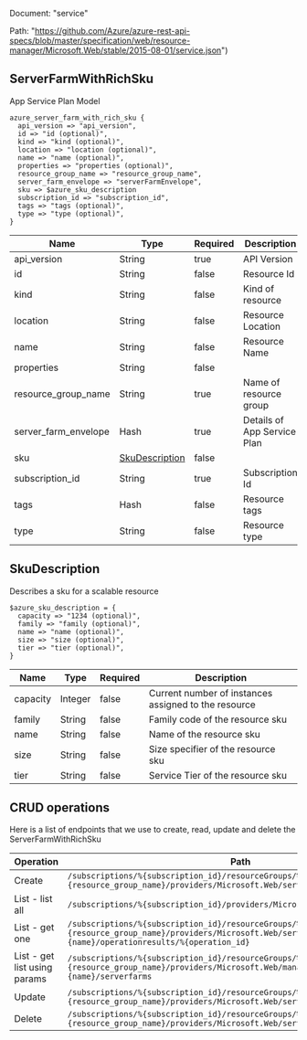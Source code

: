 Document: "service"


Path: "https://github.com/Azure/azure-rest-api-specs/blob/master/specification/web/resource-manager/Microsoft.Web/stable/2015-08-01/service.json")

## ServerFarmWithRichSku

App Service Plan Model

```puppet
azure_server_farm_with_rich_sku {
  api_version => "api_version",
  id => "id (optional)",
  kind => "kind (optional)",
  location => "location (optional)",
  name => "name (optional)",
  properties => "properties (optional)",
  resource_group_name => "resource_group_name",
  server_farm_envelope => "serverFarmEnvelope",
  sku => $azure_sku_description
  subscription_id => "subscription_id",
  tags => "tags (optional)",
  type => "type (optional)",
}
```

| Name        | Type           | Required       | Description       |
| ------------- | ------------- | ------------- | ------------- |
|api_version | String | true | API Version |
|id | String | false | Resource Id |
|kind | String | false | Kind of resource |
|location | String | false | Resource Location |
|name | String | false | Resource Name |
|properties | String | false |  |
|resource_group_name | String | true | Name of resource group |
|server_farm_envelope | Hash | true | Details of App Service Plan |
|sku | [SkuDescription](#skudescription) | false |  |
|subscription_id | String | true | Subscription Id |
|tags | Hash | false | Resource tags |
|type | String | false | Resource type |
        
## SkuDescription

Describes a sku for a scalable resource

```puppet
$azure_sku_description = {
  capacity => "1234 (optional)",
  family => "family (optional)",
  name => "name (optional)",
  size => "size (optional)",
  tier => "tier (optional)",
}
```

| Name        | Type           | Required       | Description       |
| ------------- | ------------- | ------------- | ------------- |
|capacity | Integer | false | Current number of instances assigned to the resource |
|family | String | false | Family code of the resource sku |
|name | String | false | Name of the resource sku |
|size | String | false | Size specifier of the resource sku |
|tier | String | false | Service Tier of the resource sku |



## CRUD operations

Here is a list of endpoints that we use to create, read, update and delete the ServerFarmWithRichSku

| Operation | Path | Verb | Description | OperationID |
| ------------- | ------------- | ------------- | ------------- | ------------- |
|Create|`/subscriptions/%{subscription_id}/resourceGroups/%{resource_group_name}/providers/Microsoft.Web/serverfarms/%{name}`|Put||ServerFarms_CreateOrUpdateServerFarm|
|List - list all|`/subscriptions/%{subscription_id}/providers/Microsoft.Web/serverfarms`|Get||Global_GetAllServerFarms|
|List - get one|`/subscriptions/%{subscription_id}/resourceGroups/%{resource_group_name}/providers/Microsoft.Web/serverfarms/%{name}/operationresults/%{operation_id}`|Get||ServerFarms_GetServerFarmOperation|
|List - get list using params|`/subscriptions/%{subscription_id}/resourceGroups/%{resource_group_name}/providers/Microsoft.Web/managedHostingEnvironments/%{name}/serverfarms`|Get||ManagedHostingEnvironments_GetManagedHostingEnvironmentServerFarms|
|Update|`/subscriptions/%{subscription_id}/resourceGroups/%{resource_group_name}/providers/Microsoft.Web/serverfarms/%{name}`|Put||ServerFarms_CreateOrUpdateServerFarm|
|Delete|`/subscriptions/%{subscription_id}/resourceGroups/%{resource_group_name}/providers/Microsoft.Web/serverfarms/%{name}`|Delete||ServerFarms_DeleteServerFarm|
